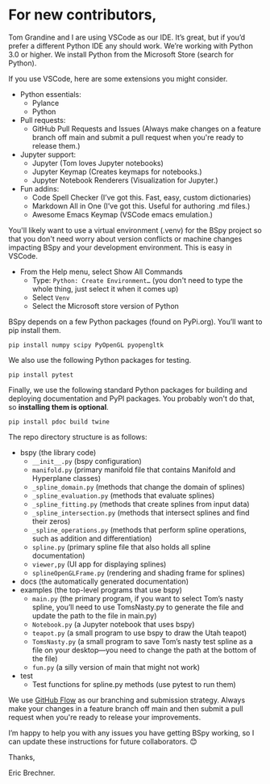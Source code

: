 # For new contributors,
 
Tom Grandine and I are using VSCode as our IDE. It’s great, but if you’d prefer a different Python IDE any should work. We’re working with Python 3.0 or higher. We install Python from the Microsoft Store (search for Python).
 
If you use VSCode, here are some extensions you might consider.
* Python essentials:
	* Pylance
	* Python
* Pull requests:
	* GitHub Pull Requests and Issues (Always make changes on a feature branch off main and submit a pull request when you're ready to release them.)
* Jupyter support:
	* Jupyter (Tom loves Jupyter notebooks)
	* Jupyter Keymap (Creates keymaps for notebooks.)
	* Jupyter Notebook Renderers (Visualization for Jupyter.)
* Fun addins:
	* Code Spell Checker (I’ve got this. Fast, easy, custom dictionaries)
	* Markdown All in One (I’ve got this. Useful for authoring .md files.)
	* Awesome Emacs Keymap (VSCode emacs emulation.)

You'll likely want to use a virtual environment (.venv) for the BSpy project so that you don't need worry about version conflicts or machine changes impacting BSpy and your development environment. This is easy in VSCode.
* From the Help menu, select Show All Commands
	* Type: `Python: Create Environment…` (you don't need to type the whole thing, just select it when it comes up)
	* Select `Venv`
	* Select the Microsoft store version of Python

BSpy depends on a few Python packages (found on PyPi.org). You’ll want to pip install them.

    pip install numpy scipy PyOpenGL pyopengltk
 
We also use the following Python packages for testing.

    pip install pytest

Finally, we use the following standard Python packages for building and deploying documentation and PyPI packages. You probably won't do that, so **installing them is optional**.

    pip install pdoc build twine

The repo directory structure is as follows:
* bspy (the library code)
	* `__init__.py` (bspy configuration)
	* `manifold.py` (primary manifold file that contains Manifold and Hyperplane classes)
	* `_spline_domain.py` (methods that change the domain of splines)
	* `_spline_evaluation.py` (methods that evaluate splines)
	* `_spline_fitting.py` (methods that create splines from input data)
	* `_spline_intersection.py` (methods that intersect splines and find their zeros)
	* `_spline_operations.py` (methods that perform spline operations, such as addition and differentiation)
	* `spline.py` (primary spline file that also holds all spline documentation)
	* `viewer,py` (UI app for displaying splines)
	* `splineOpenGLFrame.py` (rendering and shading frame for splines)
* docs (the automatically generated documentation)
* examples (the top-level programs that use bspy)
	* `main.py` (the primary program, if you want to select Tom’s nasty spline, you’ll need to use TomsNasty.py to generate the file and update the path to the file in main.py)
	* `Notebook.py` (a Jupyter notebook that uses bspy)
	* `teapot.py` (a small program to use bspy to draw the Utah teapot)
	* `TomsNasty.py` (a small program to save Tom’s nasty test spline as a file on your desktop—you need to change the path at the bottom of the file)
	* `fun.py` (a silly version of main that might not work)
* test
	* Test functions for spline.py methods (use pytest to run them)

We use [GitHub Flow](https://githubflow.github.io/) as our branching and submission strategy. Always make your changes in a feature branch off main and then submit a pull request when you're ready to release your improvements.

I’m happy to help you with any issues you have getting BSpy working, so I can update these instructions for future collaborators. 😊
 
Thanks,
 
Eric Brechner.
